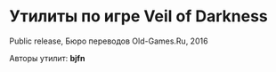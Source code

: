 ﻿# Утилиты по игре Veil of Darkness

Public release, Бюро переводов Old-Games.Ru, 2016

Авторы утилит: **bjfn**


